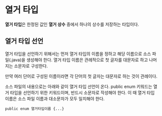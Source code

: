 # 열거 타입
**열거 타입**은 한정된 값인 **열거 상수** 중에서 하나의 상수를 저장하는 타입이다.

## 열거 타입 선언
열거 타입을 선언하기 위해서는 먼저 열거 타입의 이름을 정하고 해당 이름으로 소스 파일(.java)을 생성해야 한다. 열거 타입 이름은 관례적으로 첫 글자를 대문자로 하고 나머지는 소문자로 구성한다.

만약 여러 단어로 구성된 이름이라면 각 단어의 첫 글자는 대문자로 하는 것이 관례이다.

소스 파일의 내용으로는 아래와 같이 열거 타입 선언이 온다. public enum 키워드는 열거 타입을 선언하기 위한 키워드이며, 반드시 소문자로 작성해야 한다. 이 때 열거 타입 이름은 소스 파일 이름과 대소문자가 모두 일치해야 한다.

```public enum 열거타입이름 {...}```
